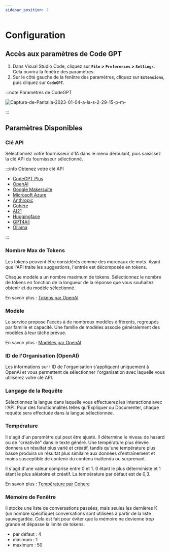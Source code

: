 ```yaml
---
sidebar_position: 2
---
```


# Configuration

## Accès aux paramètres de Code GPT
1. Dans Visual Studio Code, cliquez sur **`File` > `Preferences` > `Settings`**. Cela ouvrira la fenêtre des paramètres.
2. Sur le côté gauche de la fenêtre des paramètres, cliquez sur **`Extensions`**, puis cliquez sur **`CodeGPT`**.

:::note Paramètres de CodeGPT

![Captura-de-Pantalla-2023-01-04-a-la-s-2-29-15-p-m-](https://github-production-user-asset-6210df.s3.amazonaws.com/6216945/274431737-b31ae5a8-8636-4a75-a32b-79062d0087de.png)

:::

## Paramètres Disponibles

### Clé API

Sélectionnez votre fournisseur d'IA dans le menu déroulant, puis saisissez la clé API du fournisseur sélectionné.

:::info Obtenez votre clé API

- [CodeGPT Plus](/docs/tutorial-ai-providers/judini)
- [OpenAI](/docs/tutorial-ai-providers/openai)
- [Google Makersuite](/docs/tutorial-ai-providers/google)
- [Microsoft Azure](/docs/tutorial-ai-providers/microsoft-azure)
- [Anthropic](/docs/tutorial-ai-providers/anthropic)
- [Cohere](/docs/tutorial-ai-providers/cohere)
- [AI21](/docs/tutorial-ai-providers/ai21)
- [Huggingface](/docs/tutorial-ai-providers/huggingface)
- [GPT4All](/docs/tutorial-ai-providers/gpt4all)
- [Ollama](/docs/tutorial-ai-providers/judini)
  
:::

### Nombre Max de Tokens
Les tokens peuvent être considérés comme des morceaux de mots. Avant que l'API traite les suggestions, l'entrée est décomposée en tokens.

Chaque modèle a un nombre maximum de tokens. Sélectionnez le nombre de tokens en fonction de la longueur de la réponse que vous souhaitez obtenir et du modèle sélectionné.

En savoir plus : [Tokens par OpenAI](https://help.openai.com/en/articles/4936856-what-are-tokens-and-how-to-count-them)

### Modèle
Le service propose l'accès à de nombreux modèles différents, regroupés par famille et capacité. Une famille de modèles associe généralement des modèles à leur tâche prévue.

En savoir plus : [Modèles par OpenAI](https://beta.openai.com/docs/models/overview)

### ID de l'Organisation (OpenAI)
Les informations sur l'ID de l'organisation s'appliquent uniquement à OpenAI et vous permettent de sélectionner l'organisation avec laquelle vous utiliserez votre clé API.

### Langage de la Requête
Sélectionnez la langue dans laquelle vous effectuerez les interactions avec l'API. Pour des fonctionnalités telles qu'Expliquer ou Documenter, chaque requête sera effectuée dans la langue sélectionnée.

### Température
Il s'agit d'un paramètre qui peut être ajusté. Il détermine le niveau de hasard ou de "créativité" dans le texte généré. Une température plus élevée donnera un résultat plus varié et créatif, tandis qu'une température plus basse produira un résultat plus similaire aux données d'entraînement et moins susceptible de contenir du contenu inattendu ou surprenant.

Il s'agit d'une valeur comprise entre 0 et 1. 0 étant le plus déterministe et 1 étant le plus aléatoire et créatif. La température par défaut est de 0,3.

En savoir plus : [Température par Cohere](https://docs.cohere.ai/docs/temperature)

### Mémoire de Fenêtre

Il stocke une liste de conversations passées, mais seules les dernières K (un nombre spécifique) conversations sont utilisées à partir de la liste sauvegardée. Cela est fait pour éviter que la mémoire ne devienne trop grande et dépasse la limite de tokens.

- par défaut : 4
- minimum : 1
- maximum : 50

